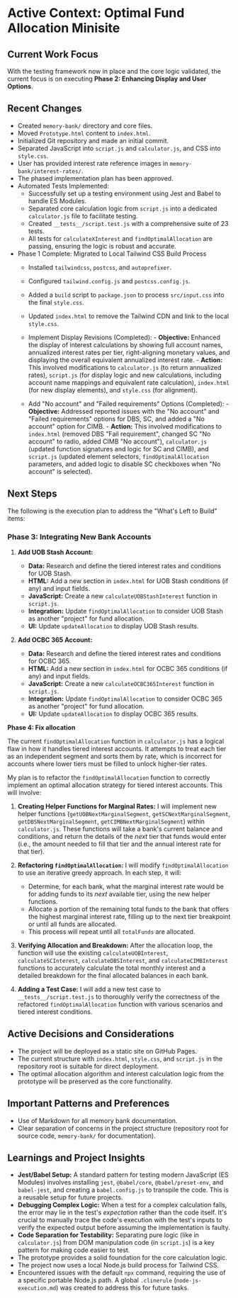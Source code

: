 # Active Context: Optimal Fund Allocation Minisite

## Current Work Focus

With the testing framework now in place and the core logic validated, the current focus is on executing **Phase 2: Enhancing Display and User Options**.

## Recent Changes

- Created `memory-bank/` directory and core files.
- Moved `Prototype.html` content to `index.html`.
- Initialized Git repository and made an initial commit.
- Separated JavaScript into `script.js` and `calculator.js`, and CSS into `style.css`.
- User has provided interest rate reference images in `memory-bank/interest-rates/`.
- The phased implementation plan has been approved.
- Automated Tests Implemented:
  - Successfully set up a testing environment using Jest and Babel to handle ES Modules.
  - Separated core calculation logic from `script.js` into a dedicated `calculator.js` file to facilitate testing.
  - Created `__tests__/script.test.js` with a comprehensive suite of 23 tests.
  - All tests for `calculateXInterest` and `findOptimalAllocation` are passing, ensuring the logic is robust and accurate.
- Phase 1 Complete: Migrated to Local Tailwind CSS Build Process
  - Installed `tailwindcss`, `postcss`, and `autoprefixer`.
  - Configured `tailwind.config.js` and `postcss.config.js`.
  - Added a `build` script to `package.json` to process `src/input.css` into the final `style.css`.
  - Updated `index.html` to remove the Tailwind CDN and link to the local `style.css`.
  - Implement Display Revisions (Completed):
        - **Objective:** Enhanced the display of interest calculations by showing full account names, annualized interest rates per tier, right-aligning monetary values, and displaying the overall equivalent annualized interest rate.
        - **Action:** This involved modifications to `calculator.js` (to return annualized rates), `script.js` (for display logic and new calculations, including account name mappings and equivalent rate calculation), `index.html` (for new display elements), and `style.css` (for alignment).

  - Add "No account" and "Failed requirements" Options (Completed):
        - **Objective:** Addressed reported issues with the "No account" and "Failed requirements" options for DBS, SC, and added a "No account" option for CIMB.
        - **Action:** This involved modifications to `index.html` (removed DBS "Fail requirement", changed SC "No account" to radio, added CIMB "No account"), `calculator.js` (updated function signatures and logic for SC and CIMB), and `script.js` (updated element selectors, `findOptimalAllocation` parameters, and added logic to disable SC checkboxes when "No account" is selected).

## Next Steps

The following is the execution plan to address the "What's Left to Build" items:


### Phase 3: Integrating New Bank Accounts

1. __Add UOB Stash Account:__

   - __Data:__ Research and define the tiered interest rates and conditions for UOB Stash.
   - __HTML:__ Add a new section in `index.html` for UOB Stash conditions (if any) and input fields.
   - __JavaScript:__ Create a new `calculateUOBStashInterest` function in `script.js`.
   - __Integration:__ Update `findOptimalAllocation` to consider UOB Stash as another "project" for fund allocation.
   - __UI:__ Update `updateAllocation` to display UOB Stash results.

2. __Add OCBC 365 Account:__

   - __Data:__ Research and define the tiered interest rates and conditions for OCBC 365.
   - __HTML:__ Add a new section in `index.html` for OCBC 365 conditions (if any) and input fields.
   - __JavaScript:__ Create a new `calculateOCBC365Interest` function in `script.js`.
   - __Integration:__ Update `findOptimalAllocation` to consider OCBC 365 as another "project" for fund allocation.
   - __UI:__ Update `updateAllocation` to display OCBC 365 results.

__Phase 4: Fix allocation__

The current `findOptimalAllocation` function in `calculator.js` has a logical flaw in how it handles tiered interest accounts. It attempts to treat each tier as an independent segment and sorts them by rate, which is incorrect for accounts where lower tiers must be filled to unlock higher-tier rates.

My plan is to refactor the `findOptimalAllocation` function to correctly implement an optimal allocation strategy for tiered interest accounts. This will involve:

1. __Creating Helper Functions for Marginal Rates:__ I will implement new helper functions (`getUOBNextMarginalSegment`, `getSCNextMarginalSegment`, `getDBSNextMarginalSegment`, `getCIMBNextMarginalSegment`) within `calculator.js`. These functions will take a bank's current balance and conditions, and return the details of the *next* tier that funds would enter (i.e., the amount needed to fill that tier and the annual interest rate for that tier).

2. __Refactoring `findOptimalAllocation`:__ I will modify `findOptimalAllocation` to use an iterative greedy approach. In each step, it will:

   - Determine, for each bank, what the marginal interest rate would be for adding funds to its *next* available tier, using the new helper functions.
   - Allocate a portion of the remaining total funds to the bank that offers the highest marginal interest rate, filling up to the next tier breakpoint or until all funds are allocated.
   - This process will repeat until all `totalFunds` are allocated.

3. __Verifying Allocation and Breakdown:__ After the allocation loop, the function will use the existing `calculateUOBInterest`, `calculateSCInterest`, `calculateDBSInterest`, and `calculateCIMBInterest` functions to accurately calculate the total monthly interest and a detailed breakdown for the final allocated balances in each bank.

4. __Adding a Test Case:__ I will add a new test case to `__tests__/script.test.js` to thoroughly verify the correctness of the refactored `findOptimalAllocation` function with various scenarios and tiered interest conditions.



## Active Decisions and Considerations

- The project will be deployed as a static site on GitHub Pages.
- The current structure with `index.html`, `style.css`, and `script.js` in the repository root is suitable for direct deployment.
- The optimal allocation algorithm and interest calculation logic from the prototype will be preserved as the core functionality.

## Important Patterns and Preferences

- Use of Markdown for all memory bank documentation.
- Clear separation of concerns in the project structure (repository root for source code, `memory-bank/` for documentation).

## Learnings and Project Insights

- **Jest/Babel Setup:** A standard pattern for testing modern JavaScript (ES Modules) involves installing `jest`, `@babel/core`, `@babel/preset-env`, and `babel-jest`, and creating a `babel.config.js` to transpile the code. This is a reusable setup for future projects.
- **Debugging Complex Logic:** When a test for a complex calculation fails, the error may lie in the test's *expectation* rather than the code itself. It's crucial to manually trace the code's execution with the test's inputs to verify the expected output before assuming the implementation is faulty.
- **Code Separation for Testability:** Separating pure logic (like in `calculator.js`) from DOM manipulation code (in `script.js`) is a key pattern for making code easier to test.
- The prototype provides a solid foundation for the core calculation logic.
- The project now uses a local Node.js build process for Tailwind CSS.
- Encountered issues with the default `npx` command, requiring the use of a specific portable Node.js path. A global `.clinerule` (`node-js-execution.md`) was created to address this for future tasks.
